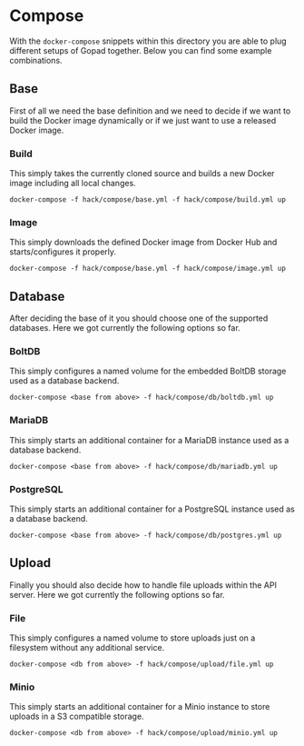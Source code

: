 # Compose

With the `docker-compose` snippets within this directory you are able to plug different setups of Gopad together. Below you can find some example combinations.

## Base

First of all we need the base definition and we need to decide if we want to build the Docker image dynamically or if we just want to use a released Docker image.

### Build

This simply takes the currently cloned source and builds a new Docker image including all local changes.

```
docker-compose -f hack/compose/base.yml -f hack/compose/build.yml up
```

### Image

This simply downloads the defined Docker image from Docker Hub and starts/configures it properly.

```
docker-compose -f hack/compose/base.yml -f hack/compose/image.yml up
```

## Database

After deciding the base of it you should choose one of the supported databases. Here we got currently the following options so far.

### BoltDB

This simply configures a named volume for the embedded BoltDB storage used as a database backend.

```
docker-compose <base from above> -f hack/compose/db/boltdb.yml up
```

### MariaDB

This simply starts an additional container for a MariaDB instance used as a database backend.

```
docker-compose <base from above> -f hack/compose/db/mariadb.yml up
```

### PostgreSQL

This simply starts an additional container for a PostgreSQL instance used as a database backend.

```
docker-compose <base from above> -f hack/compose/db/postgres.yml up
```

## Upload

Finally you should also decide how to handle file uploads within the API server. Here we got currently the following options so far.

### File

This simply configures a named volume to store uploads just on a filesystem without any additional service.

```
docker-compose <db from above> -f hack/compose/upload/file.yml up
```

### Minio

This simply starts an additional container for a Minio instance to store uploads in a S3 compatible storage.

```
docker-compose <db from above> -f hack/compose/upload/minio.yml up
```
